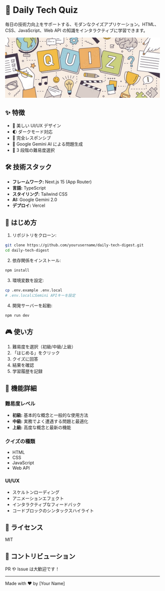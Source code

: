 # 🎯 Daily Tech Quiz

毎日の技術力向上をサポートする、モダンなクイズアプリケーション。HTML、CSS、JavaScript、Web API の知識をインタラクティブに学習できます。

![Daily Tech Quiz Screenshot](public/ogp.png)

## ✨ 特徴

- 🎨 美しい UI/UX デザイン
- 🌓 ダークモード対応
- 📱 完全レスポンシブ
- 🤖 Google Gemini AI による問題生成
- 🎯 3 段階の難易度選択

## 🛠️ 技術スタック

- **フレームワーク:** Next.js 15 (App Router)
- **言語:** TypeScript
- **スタイリング:** Tailwind CSS
- **AI:** Google Gemini 2.0
- **デプロイ:** Vercel

## 🚀 はじめ方

1. リポジトリをクローン:

```bash
git clone https://github.com/yourusername/daily-tech-digest.git
cd daily-tech-digest
```

2. 依存関係をインストール:

```bash
npm install
```

3. 環境変数を設定:

```bash
cp .env.example .env.local
# .env.localにGemini APIキーを設定
```

4. 開発サーバーを起動:

```bash
npm run dev
```

## 🎮 使い方

1. 難易度を選択（初級/中級/上級）
2. 「はじめる」をクリック
3. クイズに回答
4. 結果を確認
5. 学習履歴を記録

## 🌟 機能詳細

### 難易度レベル

- **初級:** 基本的な概念と一般的な使用方法
- **中級:** 実務でよく遭遇する問題と最適化
- **上級:** 高度な概念と最新の機能

### クイズの種類

- HTML
- CSS
- JavaScript
- Web API

### UI/UX

- スケルトンローディング
- アニメーションエフェクト
- インタラクティブなフィードバック
- コードブロックのシンタックスハイライト

## 📝 ライセンス

MIT

## 👥 コントリビューション

PR や Issue は大歓迎です！

---

Made with ❤️ by [Your Name]
